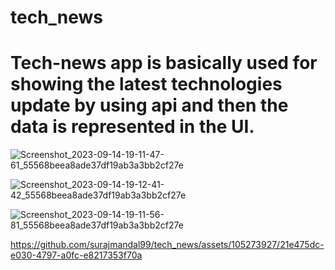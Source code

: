 # tech_news

 # Tech-news app is basically used for showing the latest technologies update by using api and then the data is represented in the UI.
 


![Screenshot_2023-09-14-19-11-47-61_55568beea8ade37df19ab3a3bb2cf27e](https://github.com/surajmandal99/tech_news/assets/105273927/be87445a-e9e6-48ff-aefe-bb0f93020dce)



![Screenshot_2023-09-14-19-12-41-42_55568beea8ade37df19ab3a3bb2cf27e](https://github.com/surajmandal99/tech_news/assets/105273927/75da4bee-f624-4553-a51f-caf500add7aa)




![Screenshot_2023-09-14-19-11-56-81_55568beea8ade37df19ab3a3bb2cf27e](https://github.com/surajmandal99/tech_news/assets/105273927/b9f87790-0815-4711-a921-f53edb8603e3)




https://github.com/surajmandal99/tech_news/assets/105273927/21e475dc-e030-4797-a0fc-e8217353f70a


